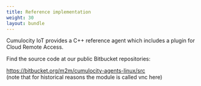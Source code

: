 ```yaml
---
title: Reference implementation
weight: 30
layout: bundle
---
```


Cumulocity IoT provides a C++ reference agent which includes a plugin for Cloud Remote Access. 

Find the source code at our public Bitbucket repositories:

https://bitbucket.org/m2m/cumulocity-agents-linux/src <br>
(note that for historical reasons the module is called vnc here)
